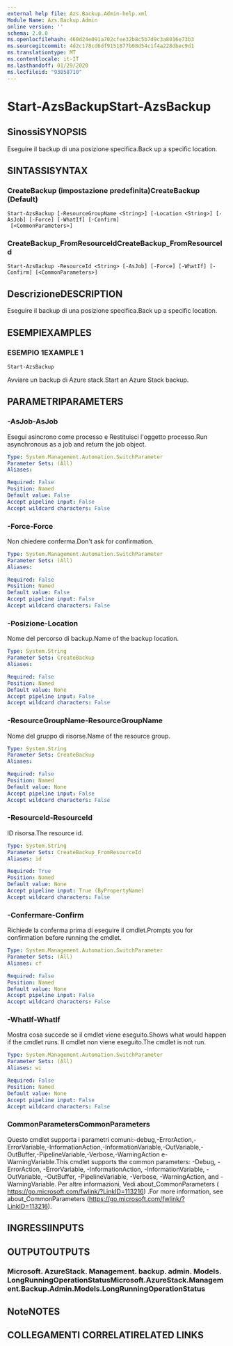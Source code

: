 ```yaml
---
external help file: Azs.Backup.Admin-help.xml
Module Name: Azs.Backup.Admin
online version: ''
schema: 2.0.0
ms.openlocfilehash: 460d24e091a702cfee32b8c5b7d9c3a8016e73b3
ms.sourcegitcommit: 4d2c178cd6df9151877b08d54c1f4a228dbec9d1
ms.translationtype: MT
ms.contentlocale: it-IT
ms.lasthandoff: 01/29/2020
ms.locfileid: "93858710"
---
```

# <span data-ttu-id="0e3c9-101">Start-AzsBackup</span><span class="sxs-lookup"><span data-stu-id="0e3c9-101">Start-AzsBackup</span></span>

## <span data-ttu-id="0e3c9-102">Sinossi</span><span class="sxs-lookup"><span data-stu-id="0e3c9-102">SYNOPSIS</span></span>
<span data-ttu-id="0e3c9-103">Eseguire il backup di una posizione specifica.</span><span class="sxs-lookup"><span data-stu-id="0e3c9-103">Back up a specific location.</span></span>

## <span data-ttu-id="0e3c9-104">SINTASSI</span><span class="sxs-lookup"><span data-stu-id="0e3c9-104">SYNTAX</span></span>

### <span data-ttu-id="0e3c9-105">CreateBackup (impostazione predefinita)</span><span class="sxs-lookup"><span data-stu-id="0e3c9-105">CreateBackup (Default)</span></span>
```
Start-AzsBackup [-ResourceGroupName <String>] [-Location <String>] [-AsJob] [-Force] [-WhatIf] [-Confirm]
 [<CommonParameters>]
```

### <span data-ttu-id="0e3c9-106">CreateBackup_FromResourceId</span><span class="sxs-lookup"><span data-stu-id="0e3c9-106">CreateBackup_FromResourceId</span></span>
```
Start-AzsBackup -ResourceId <String> [-AsJob] [-Force] [-WhatIf] [-Confirm] [<CommonParameters>]
```

## <span data-ttu-id="0e3c9-107">Descrizione</span><span class="sxs-lookup"><span data-stu-id="0e3c9-107">DESCRIPTION</span></span>
<span data-ttu-id="0e3c9-108">Eseguire il backup di una posizione specifica.</span><span class="sxs-lookup"><span data-stu-id="0e3c9-108">Back up a specific location.</span></span>

## <span data-ttu-id="0e3c9-109">ESEMPI</span><span class="sxs-lookup"><span data-stu-id="0e3c9-109">EXAMPLES</span></span>

### <span data-ttu-id="0e3c9-110">ESEMPIO 1</span><span class="sxs-lookup"><span data-stu-id="0e3c9-110">EXAMPLE 1</span></span>
```
Start-AzsBackup
```

<span data-ttu-id="0e3c9-111">Avviare un backup di Azure stack.</span><span class="sxs-lookup"><span data-stu-id="0e3c9-111">Start an Azure Stack backup.</span></span>

## <span data-ttu-id="0e3c9-112">PARAMETRI</span><span class="sxs-lookup"><span data-stu-id="0e3c9-112">PARAMETERS</span></span>

### <span data-ttu-id="0e3c9-113">-AsJob</span><span class="sxs-lookup"><span data-stu-id="0e3c9-113">-AsJob</span></span>
<span data-ttu-id="0e3c9-114">Esegui asincrono come processo e Restituisci l'oggetto processo.</span><span class="sxs-lookup"><span data-stu-id="0e3c9-114">Run asynchronous as a job and return the job object.</span></span>

```yaml
Type: System.Management.Automation.SwitchParameter
Parameter Sets: (All)
Aliases:

Required: False
Position: Named
Default value: False
Accept pipeline input: False
Accept wildcard characters: False
```

### <span data-ttu-id="0e3c9-115">-Force</span><span class="sxs-lookup"><span data-stu-id="0e3c9-115">-Force</span></span>
<span data-ttu-id="0e3c9-116">Non chiedere conferma.</span><span class="sxs-lookup"><span data-stu-id="0e3c9-116">Don't ask for confirmation.</span></span>

```yaml
Type: System.Management.Automation.SwitchParameter
Parameter Sets: (All)
Aliases:

Required: False
Position: Named
Default value: False
Accept pipeline input: False
Accept wildcard characters: False
```

### <span data-ttu-id="0e3c9-117">-Posizione</span><span class="sxs-lookup"><span data-stu-id="0e3c9-117">-Location</span></span>
<span data-ttu-id="0e3c9-118">Nome del percorso di backup.</span><span class="sxs-lookup"><span data-stu-id="0e3c9-118">Name of the backup location.</span></span>

```yaml
Type: System.String
Parameter Sets: CreateBackup
Aliases:

Required: False
Position: Named
Default value: None
Accept pipeline input: False
Accept wildcard characters: False
```

### <span data-ttu-id="0e3c9-119">-ResourceGroupName</span><span class="sxs-lookup"><span data-stu-id="0e3c9-119">-ResourceGroupName</span></span>
<span data-ttu-id="0e3c9-120">Nome del gruppo di risorse.</span><span class="sxs-lookup"><span data-stu-id="0e3c9-120">Name of the resource group.</span></span>

```yaml
Type: System.String
Parameter Sets: CreateBackup
Aliases:

Required: False
Position: Named
Default value: None
Accept pipeline input: False
Accept wildcard characters: False
```

### <span data-ttu-id="0e3c9-121">-ResourceId</span><span class="sxs-lookup"><span data-stu-id="0e3c9-121">-ResourceId</span></span>
<span data-ttu-id="0e3c9-122">ID risorsa.</span><span class="sxs-lookup"><span data-stu-id="0e3c9-122">The resource id.</span></span>

```yaml
Type: System.String
Parameter Sets: CreateBackup_FromResourceId
Aliases: id

Required: True
Position: Named
Default value: None
Accept pipeline input: True (ByPropertyName)
Accept wildcard characters: False
```

### <span data-ttu-id="0e3c9-123">-Confermare</span><span class="sxs-lookup"><span data-stu-id="0e3c9-123">-Confirm</span></span>
<span data-ttu-id="0e3c9-124">Richiede la conferma prima di eseguire il cmdlet.</span><span class="sxs-lookup"><span data-stu-id="0e3c9-124">Prompts you for confirmation before running the cmdlet.</span></span>

```yaml
Type: System.Management.Automation.SwitchParameter
Parameter Sets: (All)
Aliases: cf

Required: False
Position: Named
Default value: None
Accept pipeline input: False
Accept wildcard characters: False
```

### <span data-ttu-id="0e3c9-125">-WhatIf</span><span class="sxs-lookup"><span data-stu-id="0e3c9-125">-WhatIf</span></span>
<span data-ttu-id="0e3c9-126">Mostra cosa succede se il cmdlet viene eseguito.</span><span class="sxs-lookup"><span data-stu-id="0e3c9-126">Shows what would happen if the cmdlet runs.</span></span>
<span data-ttu-id="0e3c9-127">Il cmdlet non viene eseguito.</span><span class="sxs-lookup"><span data-stu-id="0e3c9-127">The cmdlet is not run.</span></span>

```yaml
Type: System.Management.Automation.SwitchParameter
Parameter Sets: (All)
Aliases: wi

Required: False
Position: Named
Default value: None
Accept pipeline input: False
Accept wildcard characters: False
```

### <span data-ttu-id="0e3c9-128">CommonParameters</span><span class="sxs-lookup"><span data-stu-id="0e3c9-128">CommonParameters</span></span>
<span data-ttu-id="0e3c9-129">Questo cmdlet supporta i parametri comuni:-debug,-ErrorAction,-ErrorVariable,-InformationAction,-InformationVariable,-OutVariable,-OutBuffer,-PipelineVariable,-Verbose,-WarningAction e-WarningVariable.</span><span class="sxs-lookup"><span data-stu-id="0e3c9-129">This cmdlet supports the common parameters: -Debug, -ErrorAction, -ErrorVariable, -InformationAction, -InformationVariable, -OutVariable, -OutBuffer, -PipelineVariable, -Verbose, -WarningAction, and -WarningVariable.</span></span> <span data-ttu-id="0e3c9-130">Per altre informazioni, Vedi about_CommonParameters ( https://go.microsoft.com/fwlink/?LinkID=113216) .</span><span class="sxs-lookup"><span data-stu-id="0e3c9-130">For more information, see about_CommonParameters (https://go.microsoft.com/fwlink/?LinkID=113216).</span></span>

## <span data-ttu-id="0e3c9-131">INGRESSI</span><span class="sxs-lookup"><span data-stu-id="0e3c9-131">INPUTS</span></span>

## <span data-ttu-id="0e3c9-132">OUTPUT</span><span class="sxs-lookup"><span data-stu-id="0e3c9-132">OUTPUTS</span></span>

### <span data-ttu-id="0e3c9-133">Microsoft. AzureStack. Management. backup. admin. Models. LongRunningOperationStatus</span><span class="sxs-lookup"><span data-stu-id="0e3c9-133">Microsoft.AzureStack.Management.Backup.Admin.Models.LongRunningOperationStatus</span></span>

## <span data-ttu-id="0e3c9-134">Note</span><span class="sxs-lookup"><span data-stu-id="0e3c9-134">NOTES</span></span>

## <span data-ttu-id="0e3c9-135">COLLEGAMENTI CORRELATI</span><span class="sxs-lookup"><span data-stu-id="0e3c9-135">RELATED LINKS</span></span>
